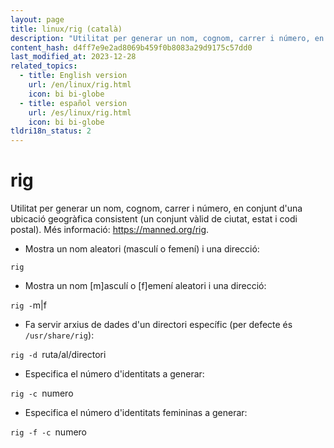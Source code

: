 ```yaml
---
layout: page
title: linux/rig (català)
description: "Utilitat per generar un nom, cognom, carrer i número, en conjunt d'una ubicació geogràfica consistent (un conjunt vàlid de ciutat, estat i codi postal)."
content_hash: d4ff7e9e2ad8069b459f0b8083a29d9175c57dd0
last_modified_at: 2023-12-28
related_topics:
  - title: English version
    url: /en/linux/rig.html
    icon: bi bi-globe
  - title: español version
    url: /es/linux/rig.html
    icon: bi bi-globe
tldri18n_status: 2
---
```

# rig

Utilitat per generar un nom, cognom, carrer i número, en conjunt d'una ubicació geogràfica consistent (un conjunt vàlid de ciutat, estat i codi postal).
Més informació: <https://manned.org/rig>.

- Mostra un nom aleatori (masculí o femení) i una direcció:

`rig`

- Mostra un nom [m]asculí o [f]emení aleatori i una direcció:

`rig -`<span class="tldr-var badge badge-pill bg-dark-lm bg-white-dm text-white-lm text-dark-dm font-weight-bold">m|f</span>

- Fa servir arxius de dades d'un directori específic (per defecte és `/usr/share/rig`):

`rig -d `<span class="tldr-var badge badge-pill bg-dark-lm bg-white-dm text-white-lm text-dark-dm font-weight-bold">ruta/al/directori</span>

- Especifica el número d'identitats a generar:

`rig -c `<span class="tldr-var badge badge-pill bg-dark-lm bg-white-dm text-white-lm text-dark-dm font-weight-bold">numero</span>

- Especifica el número d'identitats femininas a generar:

`rig -f -c `<span class="tldr-var badge badge-pill bg-dark-lm bg-white-dm text-white-lm text-dark-dm font-weight-bold">numero</span>
